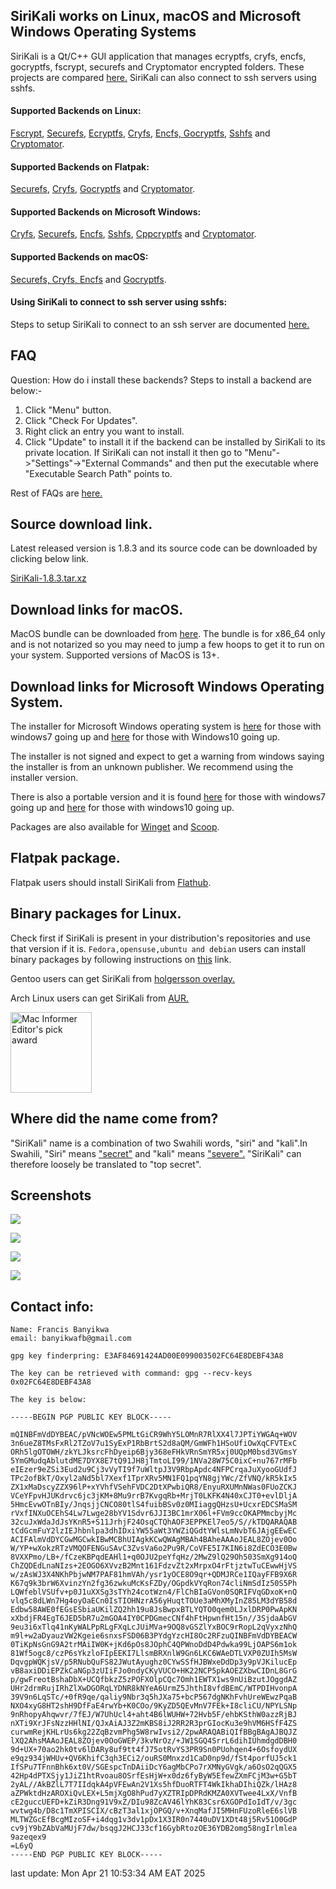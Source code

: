 ## SiriKali works on Linux, macOS and Microsoft Windows Operating Systems

SiriKali is a Qt/C++ GUI application that manages ecryptfs, cryfs, encfs, gocryptfs, fscrypt, securefs and Cryptomator encrypted folders. These projects are compared <a href="https://nuetzlich.net/gocryptfs/comparison/">here.</a> SiriKali can also connect to ssh servers using sshfs.

#### Supported Backends on Linux:

<a href="https://github.com/google/fscrypt">Fscrypt</a>, <a href="https://github.com/netheril96/securefs">Securefs</a>, <a href="https://github.com/mhogomchungu/ecryptfs-simple">Ecryptfs</a>, <a href="https://www.cryfs.org/">Cryfs</a>, <a href="https://github.com/vgough/encfs">Encfs, </a><a href="https://nuetzlich.net/gocryptfs">Gocryptfs</a>, <a href="https://github.com/libfuse/sshfs">Sshfs</a> and <a href="https://github.com/cryptomator/cli">Cryptomator</a>.

#### Supported Backends on Flatpak:

<a href="https://github.com/netheril96/securefs">Securefs</a>, <a href="https://www.cryfs.org/">Cryfs</a>, <a href="https://nuetzlich.net/gocryptfs">Gocryptfs</a> and <a href="https://github.com/cryptomator/cli">Cryptomator</a>.

#### Supported Backends on Microsoft Windows:

 <a href="https://www.cryfs.org/">Cryfs</a>, <a href="https://github.com/netheril96/securefs">Securefs</a>, <a href="https://github.com/mhogomchungu/encfs">Encfs</a>, <a href="https://github.com/billziss-gh/sshfs-win">Sshfs</a>, <a href="https://github.com/bailey27/cppcryptfs">Cppcryptfs</a> and <a href="https://github.com/cryptomator/cli">Cryptomator</a>.


#### Supported Backends on macOS:

<a href="https://github.com/netheril96/securefs">Securefs, </a><a href="https://www.cryfs.org/">Cryfs, </a><a href="https://github.com/vgough/encfs">Encfs</a> and <a href="https://nuetzlich.net/gocryptfs">Gocryptfs</a>.


#### Using SiriKali to connect to ssh server using sshfs:

Steps to setup SiriKali to connect to an ssh server are documented <a href="https://github.com/mhogomchungu/sirikali/wiki/Frequently-Asked-Questions#90-how-do-i-add-options-to-connect-to-an-ssh-server">here.</a>

## FAQ

Question: How do i install these backends?
Steps to install a backend are below:-
1. Click "Menu" button.
2. Click "Check For Updates".
3. Right click an entry you want to install.
4. Click "Update" to install it if the backend can be installed by SiriKali to its private location. If SiriKali can not install it then go to "Menu"->"Settings"->"External Commands" and then put the executable where "Executable Search Path" points to.

Rest of FAQs are <a href="https://github.com/mhogomchungu/SiriKali/wiki/Frequently-Asked-Questions">here.</a>

## Source download link.

Latest released version is 1.8.3 and its source code can be downloaded by clicking below link.

<a href="https://github.com/mhogomchungu/sirikali/releases/download/1.8.3/SiriKali-1.8.3.tar.xz">SiriKali-1.8.3.tar.xz</a>

## Download links for macOS.

MacOS bundle can be downloaded from <a href="https://github.com/mhogomchungu/sirikali/releases/download/1.8.3/SiriKaliQt6-1.8.3.dmg">here</a>. The bundle is for x86_64 only and is not notarized so you may need to jump a few hoops to get it to run on your system. Supported versions of MacOS is 13+.

## Download links for Microsoft Windows Operating System.

The installer for Microsoft Windows operating system is <a href="https://github.com/mhogomchungu/sirikali/releases/download/1.8.3/SiriKaliQt5-1.8.3.setup.exe">here</a> for those with windows7 going up and <a href="https://github.com/mhogomchungu/sirikali/releases/download/1.8.3/SiriKaliQt6-1.8.3.setup.exe">here</a> for those with Windows10 going up.

The installer is not signed and expect to get a warning from windows saying the installer is from an unknown publisher.
We recommend using the installer version.

There is also a portable version and it is found <a href="https://github.com/mhogomchungu/sirikali/releases/download/1.8.3/SiriKaliQt5-1.8.3.zip">here</a> for those with windows7 going up and <a href="https://github.com/mhogomchungu/sirikali/releases/download/1.8.3/SiriKaliQt6-1.8.3.zip">here</a> for those with windows10 going up.

Packages are also available for <a href="https://github.com/microsoft/winget-pkgs/tree/master/manifests/f/FrancisBanyikwa/SiriKali">Winget</a> and <a href="https://github.com/ScoopInstaller/Extras/blob/master/bucket/sirikali.json">Scoop</a>.

## Flatpak package.

Flatpak users should install SiriKali from <a href="https://flathub.org/apps/io.github.mhogomchungu.sirikali">Flathub</a>.

## Binary packages for Linux.

Check first if SiriKali is present in your distribution's repositories and use that version if it is.
```Fedora,opensuse,ubuntu and debian``` users can install binary packages by following instructions on <a href="http://software.opensuse.org//download.html?project=home%3Aobs_mhogomchungu&package=sirikali">this</a> link.

Gentoo users can get SiriKali from <a href="https://github.com/holgersson32644/holgersson-overlay">holgersson overlay.</a>

Arch Linux users can get SiriKali from <a href="https://aur.archlinux.org/packages/sirikali/">AUR.</a>

<a href="http://macdownload.informer.com/sirikali/" target="_blank"><img border="0" src="http://img.informer.com/awards/mi-award-epick4.png" alt="Mac Informer Editor's pick award" height="129" width="130" /></a>

## Where did the name come from?
"SiriKali" name is a combination of two Swahili words, "siri" and "kali".In Swahili, "Siri" means <a href="https://translate.google.com/#view=home&op=translate&sl=sw&tl=en&text=siri">"secret"</a> and "kali" means <a href="https://translate.google.com/#view=home&op=translate&sl=sw&tl=en&text=kali">"severe".</a> "SiriKali" can therefore loosely be translated to "top secret".

## Screenshots

<a href="https://github.com/mhogomchungu/sirikali/raw/master/images/Screenshot_20190912_113741.png" target="_blank"><img src="https://github.com/mhogomchungu/sirikali/raw/master/images/Screenshot_20190912_113741.png"></a>

<a href="https://github.com/mhogomchungu/sirikali/raw/master/images/Screenshot_20190912_113930.png" target="_blank"><img src="https://github.com/mhogomchungu/sirikali/raw/master/images/Screenshot_20190912_113930.png"></a>

<a href="https://github.com/mhogomchungu/sirikali/raw/master/images/Screenshot_20190912_114512.png" target="_blank"><img src="https://github.com/mhogomchungu/sirikali/raw/master/images/Screenshot_20190912_114512.png"></a>

<a href="https://github.com/mhogomchungu/sirikali/raw/master/images/Screenshot_20190912_114700.png" target="_blank"><img src="https://github.com/mhogomchungu/sirikali/raw/master/images/Screenshot_20190912_114700.png"></a>

## Contact info:
```
Name: Francis Banyikwa
email: banyikwafb@gmail.com

gpg key finderpring: E3AF84691424AD00E099003502FC64E8DEBF43A8

The key can be retrieved with command: gpg --recv-keys 0x02FC64E8DEBF43A8

The key is below:

-----BEGIN PGP PUBLIC KEY BLOCK-----

mQINBFmVdDYBEAC/pVNcWOEw5PMLtGiCR9WhY5LOMnR7RlXX4l7JPTiYWGAq+WOV
3n6ueZ8TMsFxRl2TZoV7u1SyExP1RbBrtS2d8aQM/GmWFh1HSoUfiOwXqCFVTExC
ORh5lgOTOWH/zkYLJksrcFhDyeip6Bjy368eFHkVRnSmYR5xj0UQpM0bsd3VGmsY
5YmGMudqAblutdME7DYX8E7tQ91JH8jTmtoLI99/1NVa28W75C0ixC+nu767rMFb
eIEzer9eZSi3Eud2u9Cj3vVyTI9f7uWltpJ3V9RbpApdc4NFPCrqaJuXyooGUdfJ
TPc2ofBkT/Oxyl2aNd5bl7Xexf1TprXRv5MN1FQ1pqYN8gjYWc/ZfVNQ/kR5kIx5
ZX1xMaDscyZZX96lP+xYVhfVSehFVDC2DtXPwbiQR8/EnyuRXUMnNWas0FUoZCKJ
VCeYFpvHJUKdrvc6jc3jKM+8Mu9rrB7KvgqRb+MrjT0LKFK4N40xCJT0+evlDljA
5HmcEvwOTnBIy/JnqsjjCNCO80tlS4fuibBSv0z0MIiaggQHzsU+UcxrEDCSMaSM
rVxfINXuOCEhS4Lw7Lwge28bYV1Sdvr6JJI3BC1mrX06l+FVm9ccOKAPMmcbyjMc
32cuJxWdaJdJsYKnR5+S11JrhjF24OsqCTQhAOF3EPPKEl7eo5/S//kTDQARAQAB
tCdGcmFuY2lzIEJhbnlpa3dhIDxiYW55aWt3YWZiQGdtYWlsLmNvbT6JAjgEEwEC
ACIFAlmVdDYCGwMGCwkIBwMCBhUIAgkKCwQWAgMBAh4BAheAAAoJEAL8ZOjev0Oo
W/YP+wXokzRTzVMQOFENGuSAvC3ZvsVa6o2Pu9R/CoVFE5I7KIN6i8ZdECO3E0Bw
8VXXPmo/LB+/fCzeKBPqdEAHl1+q0OJU2peYfqHz/2MwZ9lQ29Oh503SmXg914oQ
ChZQDEdLnaNIzs+2EOGO6XVvzB2Mnt161FdzvZt2xMrpxO4rFtjztwTuCEwwHjVS
w/zAsWJ3X4NKhPbjwNM7PAF81hmVAh/ysr1yOCE8O9qr+QDMJRCe1IQayFFB9X6R
K67q9k3brW6XvinzYn2fg36zwkuMcKsFZDy/OGpdkVYqRon74cliNmSdIz50S5Ph
LQWfeblVSUfv+p0J1uXXSg3sTYh24cotWzn4/FlChBIaGVon0SQRIFVqGDxoK+nQ
vlq5c8dLWn7Hg4oyOaECn0IsTIOHNzrA56yHuqtTOUe3aMhXMyInZ85LM3dYB58d
Edbw58AWE0fEGsESbiaUKilZQ2hh19u8JsBwpxBTLYQTO0qem0LJxlDRP0PwApKN
xXbdjFR4EgT6JED5bR7u2mGOA4IY0CPDGmecCNf4hFtHpwnfHt15n//3SjdaAbGV
9eu3i6xTlq41nKyWALPpRLgFXqLcJUiMVa+9OQ8vGSZlYxBOC9rRopL2qVyxzNhQ
m9l+w2aDyauzVW2Kgeie6snxsFSD06B3PYdgYzcHI8Oc2RFzuQINBFmVdDYBEACW
0TiKpNsGnG9A2trMAiIW0K+jKd6pOs8JOphC4QPWnoDdD4Pdwka99LjOAPS6m1ok
81Wf5ogc8/czP6sYkzloFIpEEKI7LlsmBRXnlW9Gn6LKC6WAeDTLVXP0ZUIh5MsW
DqvgpWQKjsV/p5RNubQuFS82JWutAyughz0CYwSSfHJBWxeDdDp3y9pVJKilucEp
vB8axiDDiEPZkCaNGp3zUIiFJo0ndyCKyVUCO+HK22NCP5pkAOEZXbwCIDnL8GrG
p/gwFreotBshaDbX+UCQfbkzZ5zPOFXOlpCQc7Omh1EWTX1ws9nUiBzutJOggdAZ
UHr2drmRujIRhZlXwDGORqLYDNR8kNYeA6UrmZ5JhthI8vfdBEmC/WTPDIHvonpA
39V9n6LqSTc/+0fR9qe/qaliy9Nbr3q5hJXa75+bcP567dgNKhFvhUreWEwzPqaB
NXO4xyG8HT2shH9DfFaE4rwYb+K0COo/9KyZD5QEvMnV7FEk+I8cliCU/NPYLSNp
9nRhopyAhqwvr/7fEJ/W7UhUcl4+aht4B6lWUHW+72Hvb5F/ehbKSthW0azzRjBJ
nXTi9XrJFsNzzHHlNI/QJxAiAJ3Z2mKBS8iJ2RR2R3prGIocKu3e9hVM6HSfF4ZS
curwmRejKHLrUs6kg22ZqBzvmPhg5W8rwIvsi2/2pwARAQABiQIfBBgBAgAJBQJZ
lXQ2AhsMAAoJEAL8ZOjev0OoGWEP/3kvNrOz/+JW1SGQ4SrrL6dihIUhmdgdDBH0
9d+UX+70ao2hk0tv6lDARy8uf9tt4fJ75otRvYS3PR9Sn0PUohqen4+6OsfoydUX
e9qz934jWHUv+QV6KhifC3qh3ECi2/ouRS0Mnxzd1CaD0np9d/fSt4porfUJ5ck1
IfSPu7TFnnBhk6xt0V/SGEspcTnDAiiDcY6agMbCPo7rXMNyGVgk/a6OsO2qQGX5
42Hp4dPTXSjy1JiZ1htRvoau8OSrfEsHjW+x0dz6fyByW5EfewZXmFCjM3w+G5bT
2yAL//AkBZlL7T7IIdqkA4pVFEwAn2V1Xs5hfDuoRTFT4WkIkhaDIhiQZk/lHAz8
aZPWktdHzAROXiQvLEX+L5mjXgO8hPud7yXZTRIpDPRdKMZA0XVTwee4LxX/VnfB
cE2guccUEFD+kZiR3Dng91V9xZ/DIu98ZcAV46lYhK83Csr6XGOPdIoIdT/v/3gc
wvtwg4b/D8c1TmXPISCIX/cBzT3al1xjOPGQ/v+XnqMafJI5MHnFUzoRleE6slVB
MLTWZGcEfBcgMIzoSF+i4dqg1v3dv1pDx1X3IR0n7440uDV1XDt48j5Rv51O0GdP
cv9jY9bZAbVaMUjF7dw/bsqgJ2HCJ33cf16GybRtozOE36YDB2omg58ngIrlmlea
9azeqex9
=L6yQ
-----END PGP PUBLIC KEY BLOCK-----
```

last update: Mon Apr 21 10:53:34 AM EAT 2025
